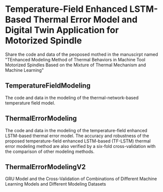# Temperature-Field Enhanced LSTM-Based Thermal Error Model and Digital Twin Application for Motorized Spindle
Share the code and data of the peoposed mothed in the manuscirpt named "TEnhanced Modeling Method of Thermal Behaviors in Machine Tool Motorized Spindles Based on the Mixture of Thermal Mechanism and Machine Learning"
## TemperatureFieldModeling
The code and data in the modeling of the thermal-network-based temperature field model.
## ThermalErrorModeling
The code and data in the modeling of the temperature-field enhanced LSTM-based thermal error model. The accuracy and robustness of the proposed temperature-field enhanced LSTM-based (TF-LSTM) thermal error modeling method are also verified by a six-fold cross-validation with the comparison of other modeling methods.
## ThermalErrorModelingV2
GRU Model and the Cross-Validation of Combinations of Different Machine Learning Models and Different Modeling Datasets
